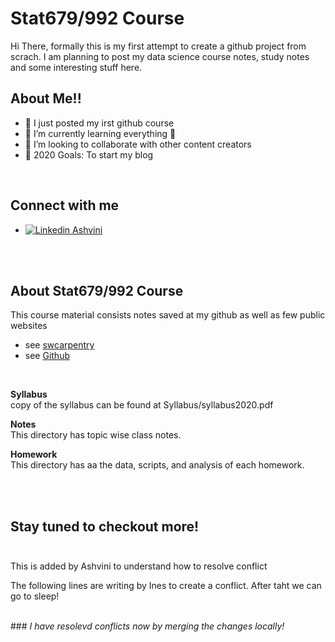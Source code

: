 # Stat679/992 Course

Hi There, formally this is my first attempt to create a github project from scrach. I am planning to post my data science course notes, study notes and some interesting stuff here. 


## About Me!!

- 🔭 I just posted my irst  github course
- 🌱 I’m currently learning everything 🤣
- 👯 I’m looking to collaborate with other content creators
- 🥅 2020 Goals: To start my blog
<p>&nbsp;</p>  

## Connect with me
- [![Linkedin](https://i.stack.imgur.com/gVE0j.png) Ashvini](https://linkedin.com/in/ashvinifulpagar)



</br>
</br>


## About Stat679/992 Course    

This course material consists notes saved at my github as well as few public websites
- see [swcarpentry](http://swcarpentry.github.io/shell-novice/)
- see [Github](http://cecileane.github.io/computingtools/pages/topics.html)
<p>&nbsp;</p>


**Syllabus**   
copy of the syllabus can be found at Syllabus/syllabus2020.pdf


**Notes**  
This directory has topic wise class notes.

**Homework**   
This directory has aa the data, scripts, and analysis of each homework.

</br>
</br>

Stay tuned to checkout more!
</br>
</br>
----
This is added by Ashvini to understand how to resolve conflict




The following lines are writing by Ines to create a conflict.
After taht we can go to sleep!

</br>
### <I> I have resolevd conflicts now by merging the changes locally!


